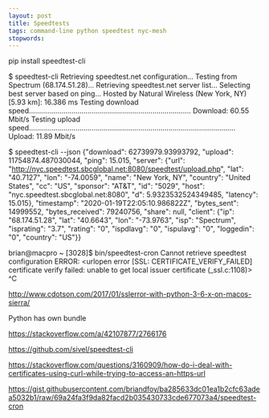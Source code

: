 ```yaml
---
layout: post
title: Speedtests
tags: command-line python speedtest nyc-mesh
stopwords:
---
```


pip install speedtest-cli


$ speedtest-cli
Retrieving speedtest.net configuration...
Testing from Spectrum (68.174.51.28)...
Retrieving speedtest.net server list...
Selecting best server based on ping...
Hosted by Natural Wireless (New York, NY) [5.93 km]: 16.386 ms
Testing download speed................................................................................
Download: 60.55 Mbit/s
Testing upload speed......................................................................................................
Upload: 11.89 Mbit/s


$ speedtest-cli --json
{"download": 62739979.93993792, "upload": 11754874.487030044, "ping": 15.015, "server": {"url": "http://nyc.speedtest.sbcglobal.net:8080/speedtest/upload.php", "lat": "40.7127", "lon": "-74.0059", "name": "New York, NY", "country": "United States", "cc": "US", "sponsor": "AT&T", "id": "5029", "host": "nyc.speedtest.sbcglobal.net:8080", "d": 5.9323532524349485, "latency": 15.015}, "timestamp": "2020-01-19T22:05:10.986822Z", "bytes_sent": 14999552, "bytes_received": 79240756, "share": null, "client": {"ip": "68.174.51.28", "lat": "40.6643", "lon": "-73.9763", "isp": "Spectrum", "isprating": "3.7", "rating": "0", "ispdlavg": "0", "ispulavg": "0", "loggedin": "0", "country": "US"}}


brian@macpro ~ [3028]$ bin/speedtest-cron
Cannot retrieve speedtest configuration
ERROR: <urlopen error [SSL: CERTIFICATE_VERIFY_FAILED] certificate verify failed: unable to get local issuer certificate (_ssl.c:1108)>
^C


http://www.cdotson.com/2017/01/sslerror-with-python-3-6-x-on-macos-sierra/

Python has own bundle

https://stackoverflow.com/a/42107877/2766176

https://github.com/sivel/speedtest-cli

https://stackoverflow.com/questions/3160909/how-do-i-deal-with-certificates-using-curl-while-trying-to-access-an-https-url


https://gist.githubusercontent.com/briandfoy/ba285633dc01ea1b2cfc63adea5032b1/raw/69a24fa3f9da82facd2b035430733cde677073a4/speedtest-cron
